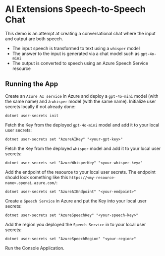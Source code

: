 # AI Extensions Speech-to-Speech Chat

This demo is an attempt at creating a conversational chat where the input and output are both speech. 

- The input speech is transformed to text using a `whisper` model
- The answer to the input is generated via a chat model such as `gpt-4o-mini`
- The output is converted to speech using an Azure Speech Service resource

## Running the App

Create an `Azure AI service` in Azure and deploy a `gpt-4o-mini` model (with the same name) and a `whisper` model (with the same name). 
Initialize user secrets locally if not already done:

```
dotnet user-secrets init
```

Fetch the Key from the deployed `gpt-4o-mini` model and add it to your local user secrets:

```
dotnet user-secrets set "AzureAIKey" "<your-gpt-key>"
```

Fetch the Key from the deployed `whisper` model and add it to your local user secrets:

```
dotnet user-secrets set "AzureWhisperKey" "<your-whisper-key>"
```

Add the endpoint of the resource to your local user secrets. The endpoint should look something like this `https://<my-resource-name>.openai.azure.com/`:

```
dotnet user-secrets set "AzureAIEndpoint" "<your-endpoint>"
```

Create a `Speech Service` in Azure and put the Key into your local user secrets:

```
dotnet user-secrets set "AzureSpeechKey" "<your-speech-key>"
```

Add the region you deployed the `Speech Service` in to your local user secrets:

```
dotnet user-secrets set "AzureSpeechRegion" "<your-region>"
```

Run the Console Application.
